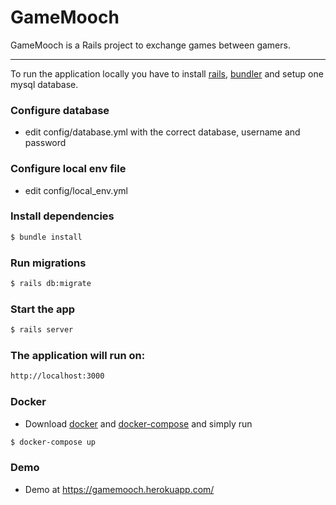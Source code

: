 # GameMooch

GameMooch is a Rails project to exchange games between gamers.

---

To run the application locally you have to install [rails], [bundler] and setup
one mysql database.

### Configure database

* edit config/database.yml with the correct database, username and password

### Configure local env file

* edit config/local_env.yml

### Install dependencies

```Bash
$ bundle install
```
### Run migrations

```Bash
$ rails db:migrate
```

### Start the app
```Bash
$ rails server
```

### The application will run on:
```Bash
http://localhost:3000
```

### Docker
* Download [docker] and [docker-compose] and simply run
```Bash
$ docker-compose up
```

### Demo

* Demo at https://gamemooch.herokuapp.com/

[bundler]:<http://bundler.io/>
[rails]:<http://rubyonrails.org/>
[docker]:<https://www.docker.com/>
[docker-compose]:<https://docs.docker.com/compose/>
